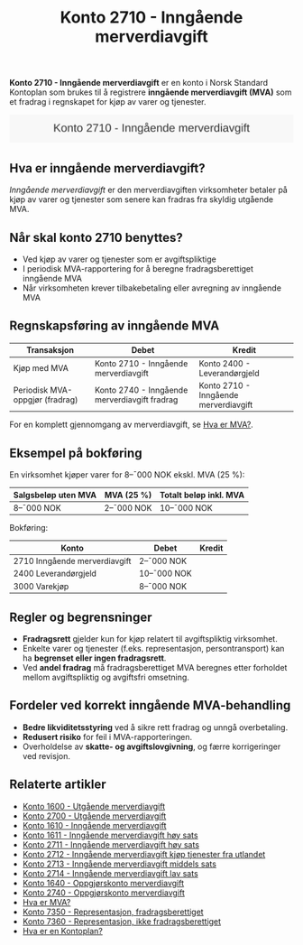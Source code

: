 ﻿---
title: "Konto 2710 - Inngående merverdiavgift"
seoTitle: "Konto 2710 | Inngående merverdiavgift | Kontoplan"
description: "Konto 2710 brukes til å registrere inngående merverdiavgift (MVA) som fradrag i regnskapet. Lær regler, fradragsrett, bokføring, avstemming og eksempler knyttet til kontoen i Norsk Standard Kontoplan."
summary: "Konto 2710: inngående MVA. Når den brukes, fradragsrett og bokføring."
---

**Konto 2710 - Inngående merverdiavgift** er en konto i Norsk Standard Kontoplan som brukes til å registrere **inngående merverdiavgift (MVA)** som et fradrag i regnskapet for kjøp av varer og tjenester.

![Illustrasjon av konto 2710 Inngående merverdiavgift](2710-inngaaende-merverdiavgift-image.svg)

## Hva er inngående merverdiavgift?

*Inngående merverdiavgift* er den merverdiavgiften virksomheter betaler på kjøp av varer og tjenester som senere kan fradras fra skyldig utgående MVA.

## Når skal konto 2710 benyttes?

* Ved kjøp av varer og tjenester som er avgiftspliktige
* I periodisk MVA-rapportering for å beregne fradragsberettiget inngående MVA
* Når virksomheten krever tilbakebetaling eller avregning av inngående MVA

## Regnskapsføring av inngående MVA

| Transaksjon                               | Debet                                     | Kredit                                 |
|-------------------------------------------|-------------------------------------------|----------------------------------------|
| Kjøp med MVA                              | Konto 2710 - Inngående merverdiavgift     | Konto 2400 - Leverandørgjeld           |
| Periodisk MVA-oppgjør (fradrag)           | Konto 2740 - Inngående merverdiavgift fradrag | Konto 2710 - Inngående merverdiavgift |

For en komplett gjennomgang av merverdiavgift, se [Hva er MVA?](/blogs/regnskap/hva-er-moms-mva "Hva er MVA? MVA-regnskapsføring og merverdiavgift").

## Eksempel på bokføring

En virksomhet kjøper varer for 8–¯000 NOK ekskl. MVA (25 %):

| Salgsbeløp uten MVA | MVA (25 %) | Totalt beløp inkl. MVA |
|---------------------|------------|-------------------------|
| 8–¯000 NOK           | 2–¯000 NOK  | 10–¯000 NOK              |

Bokføring:

| Konto                                | Debet      | Kredit     |
|--------------------------------------|------------|------------|
| 2710 Inngående merverdiavgift        | 2–¯000 NOK  |            |
| 2400 Leverandørgjeld                 | 10–¯000 NOK |            |
| 3000 Varekjøp                        | 8–¯000 NOK  |            |

## Regler og begrensninger

* **Fradragsrett** gjelder kun for kjøp relatert til avgiftspliktig virksomhet.
* Enkelte varer og tjenester (f.eks. representasjon, persontransport) kan ha **begrenset eller ingen fradragsrett**.
* Ved **andel fradrag** må fradragsberettiget MVA beregnes etter forholdet mellom avgiftspliktig og avgiftsfri omsetning.

## Fordeler ved korrekt inngående MVA-behandling

* **Bedre likviditetsstyring** ved å sikre rett fradrag og unngå overbetaling.
* **Redusert risiko** for feil i MVA-rapporteringen.
* Overholdelse av **skatte- og avgiftslovgivning**, og færre korrigeringer ved revisjon.

## Relaterte artikler

* [Konto 1600 - Utgående merverdiavgift](/blogs/kontoplan/1600-utgaende-merverdiavgift "Konto 1600 - Utgående merverdiavgift")
* [Konto 2700 - Utgående merverdiavgift](/blogs/kontoplan/2700-utgaende-merverdiavgift "Konto 2700 - Utgående merverdiavgift")
* [Konto 1610 - Inngående merverdiavgift](/blogs/kontoplan/1610-inngaaende-merverdiavgift "Konto 1610 - Inngående merverdiavgift")
* [Konto 1611 - Inngående merverdiavgift høy sats](/blogs/kontoplan/1611-inngaaende-merverdiavgift-hoy-sats "Konto 1611 - Inngående merverdiavgift høy sats")
* [Konto 2711 - Inngående merverdiavgift høy sats](/blogs/kontoplan/2711-inngaaende-merverdiavgift-hoy-sats "Konto 2711 - Inngående merverdiavgift høy sats")
* [Konto 2712 - Inngående merverdiavgift kjøp tjenester fra utlandet](/blogs/kontoplan/2712-inngaaende-merverdiavgift-kjop-tjen-fra-utlandet "Konto 2712 - Inngående merverdiavgift kjøp tjenester fra utlandet")
* [Konto 2713 - Inngående merverdiavgift middels sats](/blogs/kontoplan/2713-inngaaende-merverdiavgift-middels-sats "Konto 2713 - Inngående merverdiavgift middels sats")
* [Konto 2714 - Inngående merverdiavgift lav sats](/blogs/kontoplan/2714-inngaaende-merverdiavgift-lav-sats "Konto 2714 - Inngående merverdiavgift lav sats")
* [Konto 1640 - Oppgjørskonto merverdiavgift](/blogs/kontoplan/1640-oppgjorskonto-merverdiavgift "Konto 1640 - Oppgjørskonto merverdiavgift")
* [Konto 2740 - Oppgjørskonto merverdiavgift](/blogs/kontoplan/2740-oppgjorskonto-merverdiavgift "Konto 2740 - Oppgjørskonto merverdiavgift")
* [Hva er MVA?](/blogs/regnskap/hva-er-moms-mva "Hva er MVA? MVA-regnskapsføring og merverdiavgift")
* [Konto 7350 - Representasjon, fradragsberettiget](/blogs/kontoplan/7350-representasjon-fradragsberettiget "Konto 7350 - Representasjon, fradragsberettiget")
* [Konto 7360 - Representasjon, ikke fradragsberettiget](/blogs/kontoplan/7360-representasjon-ikke-fradragsberettiget "Konto 7360 - Representasjon, ikke fradragsberettiget")
* [Hva er en Kontoplan?](/blogs/regnskap/hva-er-kontoplan "Hva er en Kontoplan? Komplett Guide til Kontoplaner i Norsk Regnskap")






